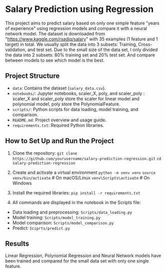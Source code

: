 # Salary Prediction using Regression

This project aims to predict salary based on only one simple feature "years of experience" using regression models and compare it with a neural network model.
The dataset is downloaded from "https://www.kaggle.com/rsadiq/salary" with 35 examples (1 feature and 1 target) in total.
We usually split the data into 3 subsets: Training, Cross-validation, and test set. Due to the small size of the data set, I only divided the data into 2 subsets: 80% training set and 20% test set. And compare between models to see which model is the best.
## Project Structure

- `data`: Contains the dataset (`salary_data.csv`).
- `notebooks/`: Jupyter notebooks, scaler_X, poly, and scaler_poly : scaler_X and scaler_poly store the scaler for linear model and polynomial model, poly store the PolynomialFeature.
- `scripts/`: Python scripts for data loading, model training, and comparison.
- `README.md`: Project overview and usage guide.
- `requirements.txt`: Required Python libraries.

## How to Set Up and Run the Project
1. Clone the repository:
   `git clone https://github.com/yourusername/salary-prediction-regression.git`
   `cd salary-prediction-regression`
   
2. Create and activate a virtual environment
  `python -m venv venv`
  `source venv/bin/activate`    # On macOS/Linux
  `venv\Scripts\activate`       # On Windows
 
3. Install the required libraries:
   `pip install -r requirements.txt`

4. All commands are displayed in the notebook in the Scripts file:
- Data loading and preprocessing: `Scripts/data_loading.py`
- Model training: `Scripts/model_training.py`
- Model comparison: `Scripts/model_comparison.py`
- Predict: `Sciprts/predict.py`

## Results
Linear Regression, Polynomial Regression and Neural Network models have been trained and compared for the small data set with only one single feature.
